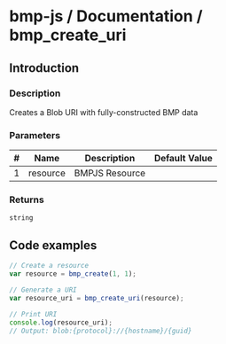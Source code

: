 # bmp-js / Documentation / bmp_create_uri
## Introduction

### Description

Creates a Blob URI with fully-constructed BMP data

### Parameters

|#|Name|Description|Default Value|
|-|-|-|-|
|1|resource|BMPJS Resource||

### Returns
`string`

## Code examples

```js
// Create a resource
var resource = bmp_create(1, 1);

// Generate a URI
var resource_uri = bmp_create_uri(resource);

// Print URI
console.log(resource_uri);
// Output: blob:{protocol}://{hostname}/{guid}
```
